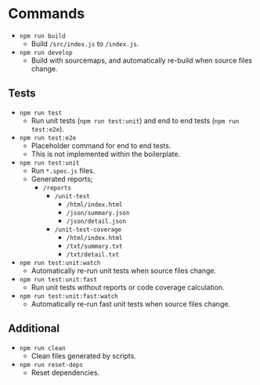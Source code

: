 Commands
========

- `npm run build`
    - Build `/src/index.js` to `/index.js`.
- `npm run develop`
    - Build with sourcemaps, and automatically re-build when source files change.

Tests
-----

- `npm run test`
    - Run unit tests (`npm run test:unit`) and end to end tests (`npm run test:e2e`).
- `npm run test:e2e`
    - Placeholder command for end to end tests.
    - This is not implemented within the boilerplate.
- `npm run test:unit`
    - Run `*.spec.js` files.
    - Generated reports;
        - `/reports`
            - `/unit-test`
                - `/html/index.html`
                - `/json/summary.json`
                - `/json/detail.json`
            - `/unit-test-coverage`
                - `/html/index.html`
                - `/txt/summary.txt`
                - `/txt/detail.txt`
- `npm run test:unit:watch`
    - Automatically re-run unit tests when source files change.
- `npm run test:unit:fast`
    - Run unit tests without reports or code coverage calculation.
- `npm run test:unit:fast:watch`
    - Automatically re-run fast unit tests when source files change.

Additional
----------

- `npm run clean`
    - Clean files generated by scripts.
- `npm run reset-deps`
    - Reset dependencies.
